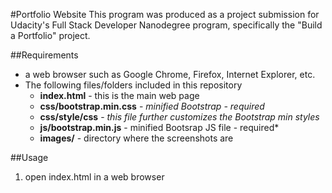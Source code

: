 #Portfolio Website
This program was produced as a project submission for Udacity's Full Stack Developer Nanodegree program, specifically
the "Build a Portfolio" project.

##Requirements
- a web browser such as Google Chrome, Firefox, Internet Explorer, etc.
- The following files/folders included in this repository 
  - **index.html** - this is the main web page
  - **css/bootstrap.min.css** - *minified Bootstrap - required*
  - **css/style/css** - *this file further customizes the Bootstrap min styles*
  - **js/bootstrap.min.js** - minified Bootsrap JS file - required*
  - **images/** - directory where the screenshots are

##Usage
1.  open index.html in a web browser
